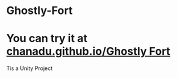 # Ghostly-Fort
# You can try it at [chanadu.github.io/Ghostly Fort](https://chanadu.github.io/Ghostly%20Fort/)

Tis a Unity Project
